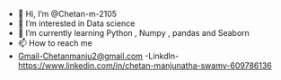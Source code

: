 - 👋 Hi, I’m @Chetan-m-2105
- 👀 I’m interested in Data science 
- 🌱 I’m currently learning Python , Numpy , pandas and Seaborn
- 📫 How to reach me 
- Gmail-Chetanmanju2@gmail.com
-LinkdIn-https://www.linkedin.com/in/chetan-manjunatha-swamy-609786136

<!---
Chetan-m-2105/Chetan-m-2105 is a ✨ special ✨ repository because its `README.md` (this file) appears on your GitHub profile.
You can click the Preview link to take a look at your changes.
--->

